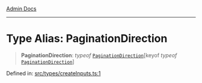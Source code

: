 [Admin Docs](/)

***

# Type Alias: PaginationDirection

> **PaginationDirection**: *typeof* [`PaginationDirection`](../variables/PaginationDirection.md)\[keyof *typeof* [`PaginationDirection`](../variables/PaginationDirection.md)\]

Defined in: [src/types/createInputs.ts:1](https://github.com/PalisadoesFoundation/talawa-admin/blob/main/src/types/createInputs.ts#L1)
